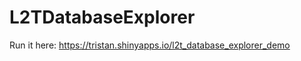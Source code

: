 L2TDatabaseExplorer
===================

Run it here: https://tristan.shinyapps.io/l2t_database_explorer_demo
